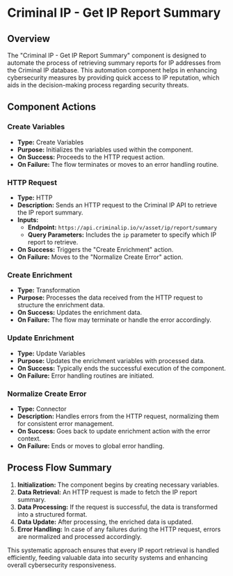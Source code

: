 # Criminal IP - Get IP Report Summary

## Overview

The "Criminal IP - Get IP Report Summary" component is designed to automate the process of retrieving summary reports for IP addresses from the Criminal IP database. This automation component helps in enhancing cybersecurity measures by providing quick access to IP reputation, which aids in the decision-making process regarding security threats.

## Component Actions

### Create Variables

- **Type:** Create Variables
- **Purpose:** Initializes the variables used within the component.
- **On Success:** Proceeds to the HTTP request action.
- **On Failure:** The flow terminates or moves to an error handling routine.

### HTTP Request

- **Type:** HTTP
- **Description:** Sends an HTTP request to the Criminal IP API to retrieve the IP report summary.
- **Inputs:**
  - **Endpoint:** `https://api.criminalip.io/v/asset/ip/report/summary`
  - **Query Parameters:** Includes the `ip` parameter to specify which IP report to retrieve.
- **On Success:** Triggers the "Create Enrichment" action.
- **On Failure:** Moves to the "Normalize Create Error" action.

### Create Enrichment

- **Type:** Transformation
- **Purpose:** Processes the data received from the HTTP request to structure the enrichment data.
- **On Success:** Updates the enrichment data.
- **On Failure:** The flow may terminate or handle the error accordingly.

### Update Enrichment

- **Type:** Update Variables
- **Purpose:** Updates the enrichment variables with processed data.
- **On Success:** Typically ends the successful execution of the component.
- **On Failure:** Error handling routines are initiated.

### Normalize Create Error

- **Type:** Connector
- **Description:** Handles errors from the HTTP request, normalizing them for consistent error management.
- **On Success:** Goes back to update enrichment action with the error context.
- **On Failure:** Ends or moves to global error handling.

## Process Flow Summary

1. **Initialization:** The component begins by creating necessary variables.
2. **Data Retrieval:** An HTTP request is made to fetch the IP report summary.
3. **Data Processing:** If the request is successful, the data is transformed into a structured format.
4. **Data Update:** After processing, the enriched data is updated.
5. **Error Handling:** In case of any failures during the HTTP request, errors are normalized and processed accordingly.

This systematic approach ensures that every IP report retrieval is handled efficiently, feeding valuable data into security systems and enhancing overall cybersecurity responsiveness.

